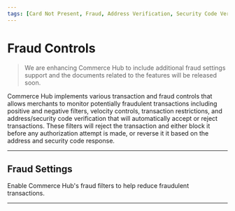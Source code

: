```yaml
---
tags: [Card Not Present, Fraud, Address Verification, Security Code Verification, Velocity Controls, Fraud Filters, Transaction Restrictions]
---
```

 
# Fraud Controls

<!-- theme: danger --> 
> We are enhancing Commerce Hub to include additional fraud settings support and the documents related to the features will be released soon.

Commerce Hub implements various transaction and fraud controls that allows merchants to monitor potentially fraudulent transactions including positive and negative filters, velocity controls, transaction restrictions, and address/security code verification that will automatically accept or reject transactions. These filters will reject the transaction and either block it before any authorization attempt is made, or reverse it it based on the address and security code response.

---

## Fraud Settings

Enable Commerce Hub's fraud filters to help reduce fraudulent transactions.

<!-- type: row -->

<!-- type: card
title: Address and Security Code
description: The address and security code filters provide a merchant the ability to enable various transaction filters using the address and security code verification.
link: ?path=docs/Resources/Guides/Fraud/Fraud-Settings-AVS-CVV.md
-->

<!-- type: card
title: Positive/Negative Fraud Filters
description: Positive filters are used to configure a whitelist and allow the transaction to process based on specific criteria. Negative filters are used to configure a blacklist and block the transaction based on specific criteria.
link: ?path=docs/Resources/Guides/Fraud/Fraud-Settings-Filters.md
-->

<!-- type: card
title: Transaction Restrictions
description: The Transaction Restriction settings can be enabled for duplicate transaction detection. Restrictions are applied by transaction controls inside of Marketplace.
link: ?path=docs/Resources/Guides/Fraud/Fraud-Settings-Restrictions.md
-->

<!-- type: card
title: Velocity Settings
description: Velocity Settings determine which transactions Commerce Hub allows to proceed to authorization. 
link: 
-->

<!-- type: row-end -->

---
